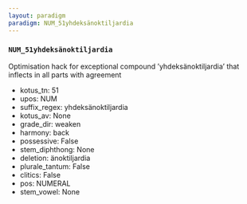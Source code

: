 ```yaml
---
layout: paradigm
paradigm: NUM_51yhdeksänoktiljardia
---
```

### ` NUM_51yhdeksänoktiljardia `

Optimisation hack for exceptional compound ’yhdeksänoktiljardia’ that inflects in all parts with agreement
* kotus_tn: 51
* upos: NUM
* suffix_regex: yhdeksänoktiljardia
* kotus_av: None
* grade_dir: weaken
* harmony: back
* possessive: False
* stem_diphthong: None
* deletion: änoktiljardia
* plurale_tantum: False
* clitics: False
* pos: NUMERAL
* stem_vowel: None
